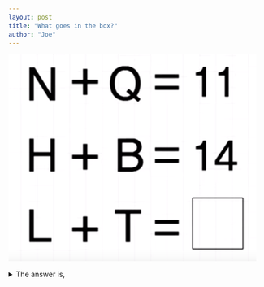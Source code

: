 ```yaml
---
layout: post
title: "What goes in the box?"
author: "Joe"
---
```


![image](../assets/160612Q.png)







<details>
   <summary>The answer is,</summary>
  2
   
</details>
